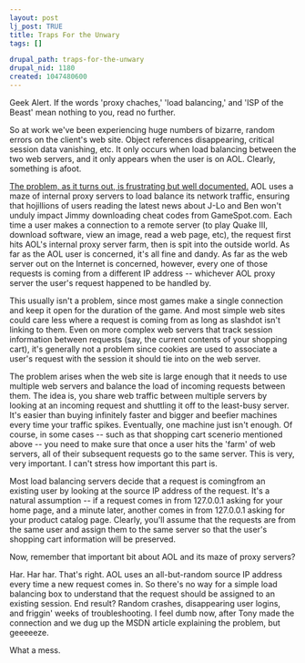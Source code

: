 ```yaml
--- 
layout: post
lj_post: TRUE
title: Traps For the Unwary
tags: []

drupal_path: traps-for-the-unwary
drupal_nid: 1180
created: 1047480600
---
```

Geek Alert. If the words 'proxy chaches,' 'load balancing,' and 'ISP of the Beast' mean nothing to you, read no further.
<!--break-->
So at work we've been experiencing huge numbers of bizarre, random errors on the client's web site. Object references disappearing, critical session data vanishing, etc. It only occurs when load balancing between the two web servers, and it only appears when the user is on AOL. Clearly, something is afoot.

<a href="http://www.mcpmag.com/reviews/products/article.asp?EditorialsID=132">The problem, as it turns out, is frustrating but well documented.</a> AOL uses a maze of internal proxy servers to load balance its network traffic, ensuring that hojillions of users reading the latest news about J-Lo and Ben won't unduly impact Jimmy downloading cheat codes from GameSpot.com. Each time a user makes a connection to a remote server (to play Quake III, download software, view an image, read a web page, etc), the request first hits AOL's internal proxy server farm, then is spit into the outside world. As far as the AOL user is concerned, it's all fine and dandy. As far as the web server out on the Internet is concerned, however, every one of those requests is coming from a different IP address -- whichever AOL proxy server the user's request happened to be handled by.

This usually isn't a problem, since most games make a single connection and keep it open for the duration of the game. And most simple web sites could care less where a request is coming from as long as slashdot isn't linking to them. Even on more complex web servers that track session information between requests (say, the current contents of your shopping cart), it's generally not a problem since cookies are used to associate a user's request with the session it should tie into on the web server.

The problem arises when the web site is large enough that it needs to use multiple web servers and balance the load of incoming requests between them. The idea is, you share web traffic between multiple servers by looking at an incoming request and shuttling it off to the least-busy server. It's easier than buying infinitely faster and bigger and beefier machines every time your traffic spikes. Eventually, one machine just isn't enough. Of course, in some cases -- such as that shopping cart scenerio mentioned above -- you need to make sure that once a user hits the 'farm' of web servers, all of their subsequent requests go to the same server. This is very, very important. I can't stress how important this part is.

Most load balancing servers decide that a request is comingfrom an existing user by looking at the source IP address of the request. It's a natural assumption -- if a request comes in from 127.0.0.1 asking for your home page, and a minute later, another comes in from 127.0.0.1 asking for your product catalog page. Clearly, you'll assume that the requests are from the same user and assign them to the same server so that the user's shopping cart information will be preserved.

Now, remember that important bit about AOL and its maze of proxy servers?

Har. Har har. That's right. AOL uses an all-but-random source IP address every time a new request comes in. So there's no way for a simple load balancing box to understand that the request should be assigned to an existing session. End result? Random crashes, disappearing user logins, and friggin' weeks of troubleshooting. I feel dumb now, after Tony made the connection and we dug up the MSDN article explaining the problem, but geeeeeze.

What a mess.
